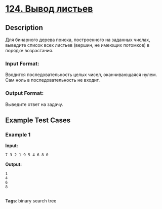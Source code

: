 # [124. Вывод листьев](https://coderun.yandex.ru/problem/leaf-conclusion)

## Description

Для бинарного дерева поиска, построенного на заданных числах, выведите список всех листьев (вершин, не имеющих потомков) в порядке возрастания.

### Input Format:

Вводится последовательность целых чисел, оканчивающаяся нулем. Сам ноль в последовательность не входит.

### Output Format:

Выведите ответ на задачу.



## Example Test Cases

### Example 1

**Input:**
```
7 3 2 1 9 5 4 6 8 0
```

**Output:**
```
1
4
6
8


```

**Tags**: binary search tree

